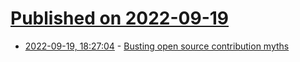 # [Published on 2022-09-19](index.md)

* [2022-09-19, 18:27:04](https://lobste.rs/s/chjhrt/busting_open_source_contribution_myths) - [Busting open source contribution myths](https://www.youtube.com/watch?v=4nkeBd9Menw)
